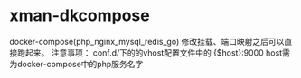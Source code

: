 # xman-dkcompose
docker-compose(php_nginx_mysql_redis_go)
修改挂载、端口映射之后可以直接跑起来。
注意事项：
conf.d/下的的vhost配置文件中的 {$host}:9000  host需为docker-compose中的php服务名字

